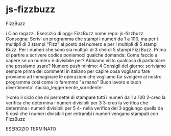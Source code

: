 # js-fizzbuzz
FizzBuzz

i Ciao ragazzi, Esercizio di oggi: FizzBuzz
nome repo: js-fizzbuzz
Consegna: Scrivi un programma che stampi i numeri da 1 a 100, ma per i multipli di 3 stampi “Fizz” al posto del numero e per i multipli di 5 stampi Buzz. Per i numeri che sono sia multipli di 3 che di 5 stampi FizzBuzz.
Prima di partire a scrivere codice poniamoci qualche domanda:
Come faccio a sapere se un numero è divisibile per? Abbiamo visto qualcosa di particolare che possiamo usare?
Numero push minimo: 4
Consigli del giorno:
scriviamo sempre prima dei commenti in italiano per capire cosa vogliamo fare
proviamo ad immaginare le operazioni che vogliamo far svolgere al nostro programma così come lo faremmo "a mano"
Buon lavoro e buon divertimento! :faccia_leggermente_sorridente:

1-creo il ciclo che mi permette di stampare tutti i numeri da 1 a 100
2-creo la verifica che determina i numeri divisibili per 3
3-creo la verifica che determina i numeri divisibili per 5
4- nella verifica del 3 aggiungo quella da 5 così che i numeri divisibili per entrambi i numeri vengano stampati con FizzBuzz

ESERCIZIO TERMINATO